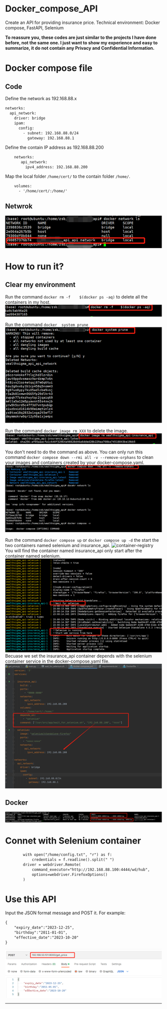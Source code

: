 # Docker_compose_API
Create an API for providing insurance price. 
Technical environment: Docker compose, FastAPI, Selenium

**To reassure you, these codes are just similar to the projects I have done before, not the same one. I just want to show my experience and easy to summarize, it do not contain any Privacy and Confidential Information.**   

# Docker compose file
## Code
Define the network as 192.168.88.x
~~~
networks:
  api_network:
    driver: bridge
    ipam:
      config:
        - subnet: 192.168.88.0/24
          gateway: 192.168.88.1
~~~

Define the contain IP address as 192.168.88.200
~~~
    networks:
       api_network:
         ipv4_address: 192.168.88.200
~~~

Map the local folder `/home/cert/` to the contain folder `/home/`.
~~~
    volumes:
      - '/home/cert/:/home/'
~~~

## Netwrok
![container-registry](images/201433414-38fd095f-0b56-4359-8302-8254c8e773ee.png)


# How to run it?
## Clear my environment
Run the command `docker rm -f    $(docker ps -aq)` to delete all the containers in my host.
![container-registry](images/201497344-87fd584e-06ab-4376-94e8-4ec6c27b6e9c.png)

Run the command `docker  system prune`
![container-registry](images/201497373-1cbf0d58-a496-4afc-9d26-a85e171db45b.png)

Run the command `docker image rm XXX` to delete the image.
![container-registry](images/201497418-d459dfa0-38dc-4c26-b013-4345e0221d05.png)

You don't need to do the command as above. You can only run this command `docker compose down --rmi all -v --remove-orphans` to clean your images and containers created by your docker-compose.yaml.
![container-registry](images/201501392-8668c50e-5ef3-46d8-a680-9ca1f84afbbc.png)


Run the command `docker compose up` or `docker compose up -d` the start the two containers named selenium and insurance_api.
![container-registry](images/75282285/201497868-0c3ac953-3d07-48f0-a793-cf7a814deb4b.png)
You will find the container named insurance_api only start after the container named selenium.
![container-registry](images/201497881-306b77c7-e2c0-49cf-8e5b-33a6a15c2430.png)
Becuase we set the insurance_api container depends with the selenium container service in the docker-compose.yaml file.
![container-registry](images/201497956-55f9a481-dc98-4ca1-ab94-3f1fc6d88d42.png)



## Docker 
![container-registry](images/201433827-6622eff1-132a-47e3-a60e-78740ad5efeb.png)


# Connet with Selenium container
~~~
        with open("/home/config.txt", "r") as f:
            credentials = f.readline().split(" ")
        driver = webdriver.Remote(
            command_executor="http://192.168.88.100:4444/wd/hub",
            options=webdriver.FirefoxOptions()
        )
~~~


# Use this API
Input the JSON format message and POST it. For example: 
~~~
{
    "expiry_date":"2023-12-25",
    "birthday":"2011-01-01",
    "effective_date":"2023-10-20"
}
~~~
![container-registry](images/201432969-a170bde7-6686-4516-a6e2-efb290900954.png)
****
